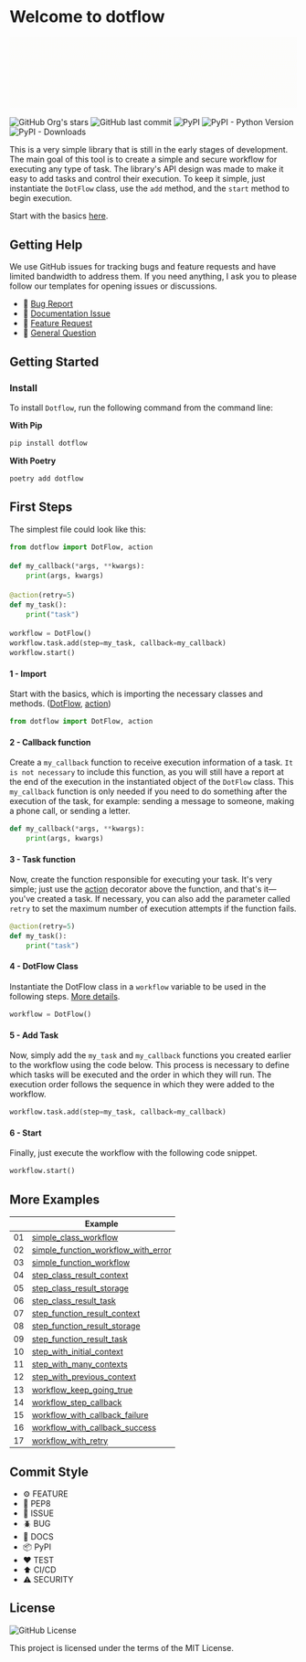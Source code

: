 # Welcome to dotflow

![](https://raw.githubusercontent.com/FernandoCelmer/dotflow/master/docs/assets/dotflow.gif)

![GitHub Org's stars](https://img.shields.io/github/stars/dotflow-io?label=Dotflow&style=flat-square)
![GitHub last commit](https://img.shields.io/github/last-commit/dotflow-io/dotflow?style=flat-square)
![PyPI](https://img.shields.io/pypi/v/dotflow?style=flat-square)
![PyPI - Python Version](https://img.shields.io/pypi/pyversions/dotflow?style=flat-square)
![PyPI - Downloads](https://img.shields.io/pypi/dm/dotflow?style=flat-square)

This is a very simple library that is still in the early stages of development. The main goal of this tool is to create a simple and secure workflow for executing any type of task. The library's API design was made to make it easy to add tasks and control their execution. To keep it simple, just instantiate the `DotFlow` class, use the `add` method, and the `start` method to begin execution.

Start with the basics [here](https://dotflow-io.github.io/dotflow/nav/getting-started/).

## Getting Help

We use GitHub issues for tracking bugs and feature requests and have limited bandwidth to address them. If you need anything, I ask you to please follow our templates for opening issues or discussions.

- 🐛 [Bug Report](https://github.com/dotflow-io/dotflow/issues/new/choose)
- 📕 [Documentation Issue](https://github.com/dotflow-io/dotflow/issues/new/choose)
- 🚀 [Feature Request](https://github.com/dotflow-io/dotflow/issues/new/choose)
- 💬 [General Question](https://github.com/dotflow-io/dotflow/issues/new/choose)

## Getting Started

### Install

To install `Dotflow`, run the following command from the command line:

**With Pip**

```bash
pip install dotflow
```

**With Poetry**

```bash
poetry add dotflow
```

## First Steps

The simplest file could look like this:

```python
from dotflow import DotFlow, action

def my_callback(*args, **kwargs):
    print(args, kwargs)

@action(retry=5)
def my_task():
    print("task")

workflow = DotFlow()
workflow.task.add(step=my_task, callback=my_callback)
workflow.start()
```

#### 1 - Import

Start with the basics, which is importing the necessary classes and methods. ([DotFlow](https://dotflow-io.github.io/dotflow/nav/reference/dotflow-class/), [action](https://dotflow-io.github.io/dotflow/nav/reference/action-decorator/))

```python
from dotflow import DotFlow, action
```

#### 2 - Callback function

Create a `my_callback` function to receive execution information of a task. `It is not necessary` to include this function, as you will still have a report at the end of the execution in the instantiated object of the `DotFlow` class. This `my_callback` function is only needed if you need to do something after the execution of the task, for example: sending a message to someone, making a phone call, or sending a letter.

```python
def my_callback(*args, **kwargs):
    print(args, kwargs)
```

#### 3 - Task function

Now, create the function responsible for executing your task. It's very simple; just use the [action](https://dotflow-io.github.io/dotflow/nav/reference/action-decorator/) decorator above the function, and that's it—you've created a task. If necessary, you can also add the parameter called `retry` to set the maximum number of execution attempts if the function fails.

```python
@action(retry=5)
def my_task():
    print("task")
```

#### 4 - DotFlow Class

Instantiate the DotFlow class in a `workflow` variable to be used in the following steps. [More details](https://dotflow-io.github.io/dotflow/nav/reference/dotflow-class/).

```python
workflow = DotFlow()
```

#### 5 - Add Task

Now, simply add the `my_task` and `my_callback` functions you created earlier to the workflow using the code below. This process is necessary to define which tasks will be executed and the order in which they will run. The execution order follows the sequence in which they were added to the workflow.

```python
workflow.task.add(step=my_task, callback=my_callback)
```

#### 6 - Start

Finally, just execute the workflow with the following code snippet.

```python
workflow.start()
```

## More Examples

|  | Example                                                                                                                                  |
|--| ---------------------------------------------------------------------------------------------------------------------------------------- |
|01| [simple_class_workflow](https://github.com/dotflow-io/dotflow/blob/master/examples/simple_class_workflow.py)                             |
|02| [simple_function_workflow_with_error](https://github.com/dotflow-io/dotflow/blob/master/examples/simple_function_workflow_with_error.py) |
|03| [simple_function_workflow](https://github.com/dotflow-io/dotflow/blob/master/examples/simple_function_workflow.py)                       |
|04| [step_class_result_context](https://github.com/dotflow-io/dotflow/blob/master/examples/step_class_result_context.py)                     |
|05| [step_class_result_storage](https://github.com/dotflow-io/dotflow/blob/master/examples/step_class_result_storage.py)                     |
|06| [step_class_result_task](https://github.com/dotflow-io/dotflow/blob/master/examples/step_class_result_task.py)                           |
|07| [step_function_result_context](https://github.com/dotflow-io/dotflow/blob/master/examples/step_function_result_context.py)               |
|08| [step_function_result_storage](https://github.com/dotflow-io/dotflow/blob/master/examples/step_function_result_storage.py)               |
|09| [step_function_result_task](https://github.com/dotflow-io/dotflow/blob/master/examples/step_function_result_task.py)                     |
|10| [step_with_initial_context](https://github.com/dotflow-io/dotflow/blob/master/examples/step_with_initial_context.py)                     |
|11| [step_with_many_contexts](https://github.com/dotflow-io/dotflow/blob/master/examples/step_with_many_contexts.py)                         |
|12| [step_with_previous_context](https://github.com/dotflow-io/dotflow/blob/master/examples/step_with_previous_context.py)                   |
|13| [workflow_keep_going_true](https://github.com/dotflow-io/dotflow/blob/master/examples/workflow_keep_going_true.py)                       |
|14| [workflow_step_callback](https://github.com/dotflow-io/dotflow/blob/master/examples/workflow_step_callback.py)                           |
|15| [workflow_with_callback_failure](https://github.com/dotflow-io/dotflow/blob/master/examples/workflow_with_callback_failure.py)           |
|16| [workflow_with_callback_success](https://github.com/dotflow-io/dotflow/blob/master/examples/workflow_with_callback_success.py)           |
|17| [workflow_with_retry](https://github.com/dotflow-io/dotflow/blob/master/examples/workflow_with_retry.py)                                 |

## Commit Style

- ⚙️ FEATURE
- 📝 PEP8
- 📌 ISSUE
- 🪲 BUG
- 📘 DOCS
- 📦 PyPI
- ❤️️ TEST
- ⬆️ CI/CD
- ⚠️ SECURITY

## License
![GitHub License](https://img.shields.io/github/license/FernandoCelmer/dotflow)

This project is licensed under the terms of the MIT License.
